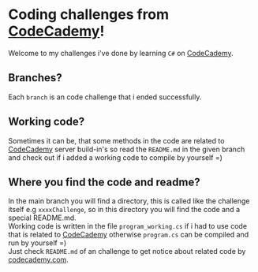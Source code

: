 # Coding challenges from [CodeCademy](https://www.codecademy.com)!

Welcome to my challenges i've done by learning `C#` on [CodeCademy](https://www.codecademy.com).

## Branches?
Each `branch` is an code challenge that i ended successfully.

## Working code?
Sometimes it can be, that some methods in the code are related to [CodeCademy](https://www.codecademy.com) server build-in's so
read the `README.md` in the given branch and check out if i added a working code to compile by yourself =)

## Where you find the code and readme?
In the main branch you will find a directory, this is called like the challenge itself e.g `xxxxChallenge`, so in this directory you will find the code and a special README.md.  
Working code is written in the file `program_working.cs` if i had to use code that is related to [CodeCademy](https://www.codecademy.com) otherwise `program.cs` can be compiled and run by yourself =)  
Just check `README.md` of an challenge to get notice about related code by [codecademy.com](https://www.codecademy.com).
